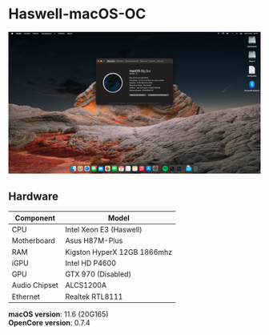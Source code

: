 # Haswell-macOS-OC

![Screenshot](/screenshot.png?raw=true)

## Hardware

| **Component**    | **Model**                                  |
| ---------------- | ------------------------------------------ |
| CPU              | Intel Xeon E3 (Haswell)                    |
| Motherboard      | Asus H87M-Plus                             |
| RAM              | Kigston HyperX 12GB 1866mhz                |
| iGPU             | Intel HD P4600                             |
| GPU              | GTX 970 (Disabled)                         |
| Audio Chipset    | ALCS1200A                                  |
| Ethernet         | Realtek RTL8111                            |

**macOS version**: 11.6 (20G165) \
**OpenCore version**: 0.7.4
